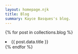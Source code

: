```yaml
---
layout: homepage.njk
title: Blog
summary: Kayce Basques's blog.
---
```


{% for post in collections.blog %}
  <li>{{ post.data.title }}</li>
{% endfor %}
